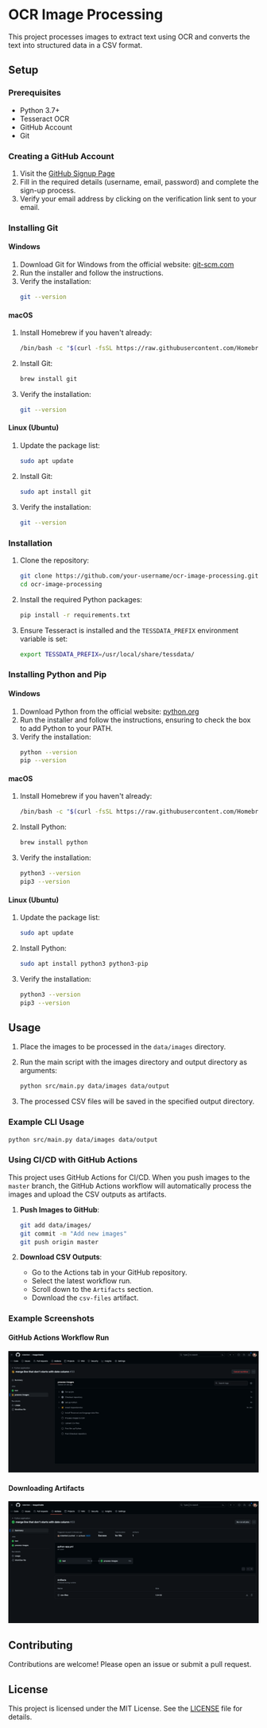 
# OCR Image Processing

This project processes images to extract text using OCR and converts the text into structured data in a CSV format.

## Setup

### Prerequisites

- Python 3.7+
- Tesseract OCR
- GitHub Account
- Git

### Creating a GitHub Account

1. Visit the [GitHub Signup Page](https://github.com/join)
2. Fill in the required details (username, email, password) and complete the sign-up process.
3. Verify your email address by clicking on the verification link sent to your email.

### Installing Git

#### Windows

1. Download Git for Windows from the official website: [git-scm.com](https://git-scm.com/download/win)
2. Run the installer and follow the instructions.
3. Verify the installation:
    ```sh
    git --version
    ```

#### macOS

1. Install Homebrew if you haven't already:
    ```sh
    /bin/bash -c "$(curl -fsSL https://raw.githubusercontent.com/Homebrew/install/HEAD/install.sh)"
    ```
2. Install Git:
    ```sh
    brew install git
    ```
3. Verify the installation:
    ```sh
    git --version
    ```

#### Linux (Ubuntu)

1. Update the package list:
    ```sh
    sudo apt update
    ```
2. Install Git:
    ```sh
    sudo apt install git
    ```
3. Verify the installation:
    ```sh
    git --version
    ```

### Installation

1. Clone the repository:
    ```sh
    git clone https://github.com/your-username/ocr-image-processing.git
    cd ocr-image-processing
    ```

2. Install the required Python packages:
    ```sh
    pip install -r requirements.txt
    ```

3. Ensure Tesseract is installed and the `TESSDATA_PREFIX` environment variable is set:
    ```sh
    export TESSDATA_PREFIX=/usr/local/share/tessdata/
    ```

### Installing Python and Pip

#### Windows

1. Download Python from the official website: [python.org](https://www.python.org/downloads/windows/)
2. Run the installer and follow the instructions, ensuring to check the box to add Python to your PATH.
3. Verify the installation:
    ```sh
    python --version
    pip --version
    ```

#### macOS

1. Install Homebrew if you haven't already:
    ```sh
    /bin/bash -c "$(curl -fsSL https://raw.githubusercontent.com/Homebrew/install/HEAD/install.sh)"
    ```
2. Install Python:
    ```sh
    brew install python
    ```
3. Verify the installation:
    ```sh
    python3 --version
    pip3 --version
    ```

#### Linux (Ubuntu)

1. Update the package list:
    ```sh
    sudo apt update
    ```
2. Install Python:
    ```sh
    sudo apt install python3 python3-pip
    ```
3. Verify the installation:
    ```sh
    python3 --version
    pip3 --version
    ```

## Usage

1. Place the images to be processed in the `data/images` directory.

2. Run the main script with the images directory and output directory as arguments:
    ```sh
    python src/main.py data/images data/output
    ```

3. The processed CSV files will be saved in the specified output directory.

### Example CLI Usage

```sh
python src/main.py data/images data/output
```

### Using CI/CD with GitHub Actions

This project uses GitHub Actions for CI/CD. When you push images to the `master` branch, the GitHub Actions workflow will automatically process the images and upload the CSV outputs as artifacts.

1. **Push Images to GitHub**:
    ```sh
    git add data/images/
    git commit -m "Add new images"
    git push origin master
    ```

2. **Download CSV Outputs**:

   - Go to the Actions tab in your GitHub repository.
   - Select the latest workflow run.
   - Scroll down to the `Artifacts` section.
   - Download the `csv-files` artifact.

### Example Screenshots

#### GitHub Actions Workflow Run

![GitHub Actions Workflow](screenshots/github_actions_workflow.png)

#### Downloading Artifacts

![Download Artifacts](screenshots/download_artifacts.png)

## Contributing

Contributions are welcome! Please open an issue or submit a pull request.

## License

This project is licensed under the MIT License. See the [LICENSE](LICENSE) file for details.
